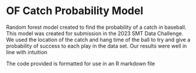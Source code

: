 # OF Catch Probability Model
Random forest model created to find the probability of a catch in baseball.
This model was created for submission in the 2023 SMT Data Challenge.
We used the location of the catch and hang time of the ball to try and give a probability of success to each play in the data set.
Our results were well in line with intuition

The code provided is formatted for use in an R markdown file
